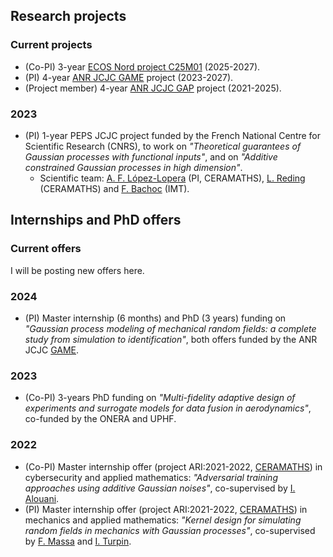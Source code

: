 ## Research projects

### Current projects
- (Co-PI) 3-year [ECOS Nord project C25M01](https://anfelopera.github.io/funding/2025-Ecos-Nord) (2025-2027).
- (PI) 4-year [ANR JCJC GAME](https://anfelopera.github.io/funding/2023-ANR-GAME) project (2023-2027).
- (Project member) 4-year [ANR JCJC GAP](https://www.math.univ-toulouse.fr/~fbachoc/ANR_GAP.html) project (2021-2025).


### 2023
- (PI) 1-year PEPS JCJC project funded by the French National Centre for Scientific Research (CNRS), to work on *"Theoretical guarantees of Gaussian processes with functional inputs"*, and on *"Additive constrained Gaussian processes in high dimension"*.
    + Scientific team: [A. F. López-Lopera](https://anfelopera.github.io/) (PI, CERAMATHS), [L. Reding](https://www.uphf.fr/ceramaths/membres/reding_lucas) (CERAMATHS) and [F. Bachoc](https://www.math.univ-toulouse.fr/~fbachoc/) (IMT).

## Internships and PhD offers

### Current offers

I will be posting new offers here.

### 2024
- (PI) Master internship (6 months) and PhD (3 years) funding on *"Gaussian process modeling of mechanical random fields: a complete study from simulation to identification"*, both offers funded by the ANR JCJC [GAME](https://anfelopera.github.io/funding/GAME).

### 2023
- (Co-PI) 3-years PhD funding on *"Multi-fidelity adaptive design of experiments and surrogate models for data fusion in aerodynamics"*, co-funded by the ONERA and UPHF.

### 2022
- (Co-PI) Master internship offer (project ARI:2021-2022, [CERAMATHS](https://www.uphf.fr/ceramaths)) in cybersecurity and applied mathematics: *"Adversarial training approaches using additive Gaussian noises"*, co-supervised by [I. Alouani](https://sites.google.com/view/ihsen-alouani).
- (PI) Master internship offer (project ARI:2021-2022, [CERAMATHS](https://www.uphf.fr/ceramaths)) in mechanics and applied mathematics: *"Kernel design for simulating random fields in mechanics with Gaussian processes"*, co-supervised by [F. Massa](https://www.uphf.fr/lamih/en/membres/massa_franck) and [I. Turpin](https://www.uphf.fr/ceramaths/en/membres/massa_turpin_isabelle).